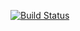 [![Build Status](http://localhost:8081/buildStatus/icon?job=PracticoEvaluableBuild)](http://localhost:8081/job/PracticoEvaluableBuild/)

